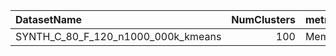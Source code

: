 | DatasetName                        |   NumClusters | metric    | baseline   | compare_suite   |   Double_Memory_MB |   Hybrid_Memory_MB |   Rel_Memory_MB |   Improvement_% |   n_pairs |
|:-----------------------------------|--------------:|:----------|:-----------|:----------------|-------------------:|-------------------:|----------------:|----------------:|----------:|
| SYNTH_C_80_F_120_n1000_000k_kmeans |           100 | Memory_MB | Double     | Hybrid          |                960 |               1440 |             1.5 |             -50 |         1 |